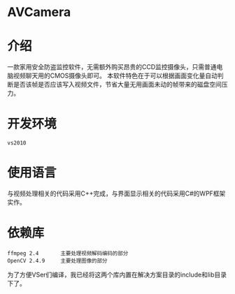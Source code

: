 AVCamera
========
#  介绍
一款家用安全防盗监控软件，无需额外购买昂贵的CCD监控摄像头，只需普通电脑视频聊天用的CMOS摄像头即可。
本软件特色在于可以根据画面变化量自动判断是否该帧是否应该写入视频文件，节省大量无用画面未动的帧带来的磁盘空间压力。

#  开发环境
    vs2010

#  使用语言
与视频处理相关的代码采用C++完成，与界面显示相关的代码采用C#的WPF框架实作。

#  依赖库
    ffmpeg 2.4       主要处理视频解码编码的部分
    OpenCV 2.4.9     主要处理图像的部分
为了方便VSer们编译，我已经将这两个库内置在解决方案目录的include和lib目录下了。